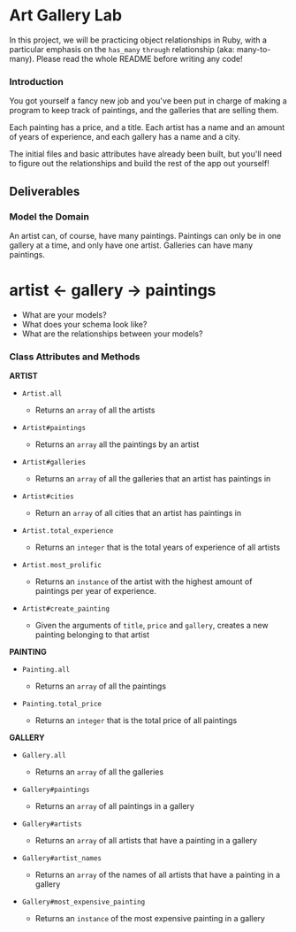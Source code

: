 # Art Gallery Lab

In this project, we will be practicing object relationships in Ruby, with a particular emphasis on the `has_many` `through` relationship (aka: many-to-many). Please read the whole README before writing any code!

### Introduction

You got yourself a fancy new job and you've been put in charge of making a program to keep track of paintings, and the galleries that are selling them.

Each painting has a price, and a title. Each artist has a name and an amount of years of experience, and each gallery has a name and a city.

The initial files and basic attributes have already been built, but you'll need to figure out the relationships and build the rest of the app out yourself!

## Deliverables

### Model the Domain

An artist can, of course, have many paintings. Paintings can only be in one gallery at a time, and only have one artist. Galleries can have many paintings.

# artist <- gallery -> paintings

- What are your models?
- What does your schema look like?
- What are the relationships between your models?

### Class Attributes and Methods

**ARTIST**

- `Artist.all`

  - Returns an `array` of all the artists

- `Artist#paintings`

  - Returns an `array` all the paintings by an artist

- `Artist#galleries`

  - Returns an `array` of all the galleries that an artist has paintings in

- `Artist#cities`

  - Return an `array` of all cities that an artist has paintings in

- `Artist.total_experience`

  - Returns an `integer` that is the total years of experience of all artists

- `Artist.most_prolific`

  - Returns an `instance` of the artist with the highest amount of paintings per year of experience.

- `Artist#create_painting`
  - Given the arguments of `title`, `price` and `gallery`, creates a new painting belonging to that artist

**PAINTING**

- `Painting.all`

  - Returns an `array` of all the paintings

- `Painting.total_price`
  - Returns an `integer` that is the total price of all paintings

**GALLERY**

- `Gallery.all`

  - Returns an `array` of all the galleries

- `Gallery#paintings`

  - Returns an `array` of all paintings in a gallery

- `Gallery#artists`

  - Returns an `array` of all artists that have a painting in a gallery

- `Gallery#artist_names`

  - Returns an `array` of the names of all artists that have a painting in a gallery

- `Gallery#most_expensive_painting`
  - Returns an `instance` of the most expensive painting in a gallery
